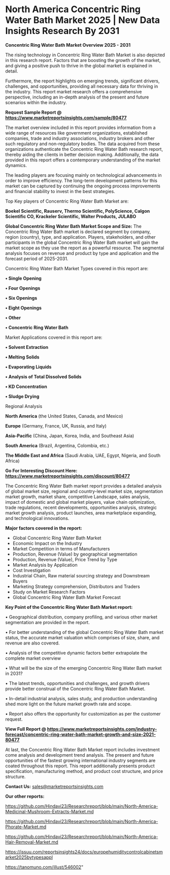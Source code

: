 # North America Concentric Ring Water Bath Market 2025 | New Data Insights Research By 2031

<Strong> Concentric Ring Water Bath Market Overview 2025 - 2031</strong>

The rising technology in Concentric Ring Water Bath Market is also depicted in this research report. Factors that are boosting the growth of the market, and giving a positive push to thrive in the global market is explained in detail.

Furthermore, the report highlights on emerging trends, significant drivers, challenges, and opportunities, providing all necessary data for thriving in the industry. This report market research offers a comprehensive perspective, including an in-depth analysis of the present and future scenarios within the industry.

<strong>Request Sample Report @ <a href=https://www.marketreportsinsights.com/sample/80477>https://www.marketreportsinsights.com/sample/80477</a></strong>

The market overview included in this report provides information from a wide range of resources like government organizations, established companies, trade and industry associations, industry brokers and other such regulatory and non-regulatory bodies. The data acquired from these organizations authenticate the Concentric Ring Water Bath research report, thereby aiding the clients in better decision making. Additionally, the data provided in this report offers a contemporary understanding of the market dynamics.

The leading players are focusing mainly on technological advancements in order to improve efficiency. The long-term development patterns for this market can be captured by continuing the ongoing process improvements and financial stability to invest in the best strategies.

Top Key players of Concentric Ring Water Bath Market are:

<strong>Boekel Scientific, Rauserv, Thermo Scientific, PolyScience, Calgon Scientific CO, Krackeler Scientific, Walter Products, JULABO</strong>

<strong><b>Global Concentric Ring Water Bath Market Scope and Size:</b></strong>
The Concentric Ring Water Bath market is declared segment by company, region (country), type, and application. Players, stakeholders, and other participants in the global Concentric Ring Water Bath market will gain the market scope as they use the report as a powerful resource. The segmental analysis focuses on revenue and product by type and application and the forecast period of 2025-2031.

Concentric Ring Water Bath Market Types covered in this report are:

<strong>• Single Opening

• Four Openings

• Six Openings

• Eight Openings

• Other

• Concentric Ring Water Bath</strong>

Market Applications covered in this report are:

<strong>• Solvent Extraction

• Melting Solids

• Evaporating Liquids

• Analysis of Total Dissolved Solids

• KD Concentration

• Sludge Drying</strong> 

Regional Analysis

<strong>North America</strong> (the United States, Canada, and Mexico)

<strong>Europe</strong> (Germany, France, UK, Russia, and Italy)

<strong>Asia-Pacific</strong> (China, Japan, Korea, India, and Southeast Asia)

<strong>South America</strong> (Brazil, Argentina, Colombia, etc.)

<strong>The Middle East and Africa</strong> (Saudi Arabia, UAE, Egypt, Nigeria, and South Africa)

<strong>Go For Interesting Discount Here: <a href=https://www.marketreportsinsights.com/discount/80477>https://www.marketreportsinsights.com/discount/80477</a></strong>

The Concentric Ring Water Bath market report provides a detailed analysis of global market size, regional and country-level market size, segmentation market growth, market share, competitive Landscape, sales analysis, impact of domestic and global market players, value chain optimization, trade regulations, recent developments, opportunities analysis, strategic market growth analysis, product launches, area marketplace expanding, and technological innovations.

<strong><b>Major factors covered in the report:</b></strong>
<ul>
  <li>Global Concentric Ring Water Bath Market </li>
  <li>Economic Impact on the Industry</li>
  <li>Market Competition in terms of Manufacturers</li>
  <li>Production, Revenue (Value) by geographical segmentation</li>
  <li>Production, Revenue (Value), Price Trend by Type</li>
  <li>Market Analysis by Application</li>
  <li>Cost Investigation</li>
  <li>Industrial Chain, Raw material sourcing strategy and Downstream Buyers</li>
  <li>Marketing Strategy comprehension, Distributors and Traders</li>
  <li>Study on Market Research Factors</li>
  <li>Global Concentric Ring Water Bath Market Forecast</li>
</ul>

<strong><b>Key Point of the Concentric Ring Water Bath Market report:</b></strong>

• Geographical distribution, company profiling, and various other market segmentation are provided in the report.

• For better understanding of the global Concentric Ring Water Bath market status, the accurate market valuation which comprises of size, share, and revenue are also covered.

• Analysis of the competitive dynamic factors better extrapolate the complete market overview

• What will be the size of the emerging Concentric Ring Water Bath market in 2031?

• The latest trends, opportunities and challenges, and growth drivers provide better construal of the Concentric Ring Water Bath Market.

• In-detail industrial analysis, sales study, and production understanding shed more light on the future market growth rate and scope.

• Report also offers the opportunity for customization as per the customer request.

<strong><b>View Full Report @ <a href=https://www.marketreportsinsights.com/industry-forecast/concentric-ring-water-bath-market-growth-and-size-2021-80477>https://www.marketreportsinsights.com/industry-forecast/concentric-ring-water-bath-market-growth-and-size-2021-80477</a></b></strong>


At last, the Concentric Ring Water Bath Market report includes investment come analysis and development trend analysis. The present and future opportunities of the fastest growing international industry segments are coated throughout this report. This report additionally presents product specification, manufacturing method, and product cost structure, and price structure.

<strong>Contact Us:</strong>
sales@marketreportsinsights.com

<strong>Our other reports:</strong>

<a href=https://github.com/Hindavi23/Researchreport/blob/main/North-America-Medicinal-Mushroom-Extracts-Market.md>https://github.com/Hindavi23/Researchreport/blob/main/North-America-Medicinal-Mushroom-Extracts-Market.md</a>

<a href=https://github.com/Hindavi23/Researchreport/blob/main/North-America-Phorate-Market.md>https://github.com/Hindavi23/Researchreport/blob/main/North-America-Phorate-Market.md</a>

<a href=https://github.com/Hindavi23/Researchreport/blob/main/North-America-Hair-Removal-Market.md>https://github.com/Hindavi23/Researchreport/blob/main/North-America-Hair-Removal-Market.md</a>

<a href=https://issuu.com/reportsinsights24/docs/europehumiditycontrolcabinetsmarket2025bytypesappl>https://issuu.com/reportsinsights24/docs/europehumiditycontrolcabinetsmarket2025bytypesappl</a>

<a href=https://tanomuno.com/illust/546002>https://tanomuno.com/illust/546002</a>"
